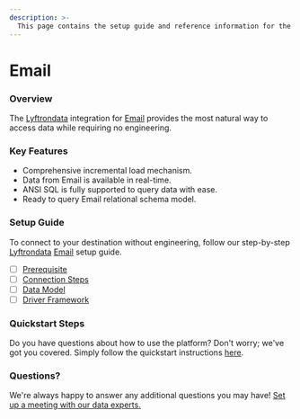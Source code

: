 ```yaml
---
description: >-
  This page contains the setup guide and reference information for the Email source connector.
---
```


# Email

### Overview

The [Lyftrondata](https://www.lyftrondata.com/) integration for [Email](None) provides the most natural way to access data while requiring no engineering.

### Key Features

* Comprehensive incremental load mechanism.
* Data from Email is available in real-time.&#x20;
* ANSI SQL is fully supported to query data with ease.
* Ready to query Email relational schema model.

### Setup Guide

To connect to your destination without engineering, follow our step-by-step [Lyftrondata](https://www.lyftrondata.com/)  [Email](None) setup guide.

* [ ] [Prerequisite](prerequisite.md)
* [ ] [Connection Steps](connection-steps.md)
* [ ] [Data Model](data-model/erd.md)
* [ ] [Driver Framework](driver-framework/)

### Quickstart Steps

Do you have questions about how to use the platform? Don't worry; we've got you covered. Simply follow the quickstart instructions [here](../README.md).

### Questions? <a href="#questions" id="questions"></a>

We're always happy to answer any additional questions you may have! [Set up a meeting with our data experts.](https://www.lyftrondata.com/book-a-meeting/)


